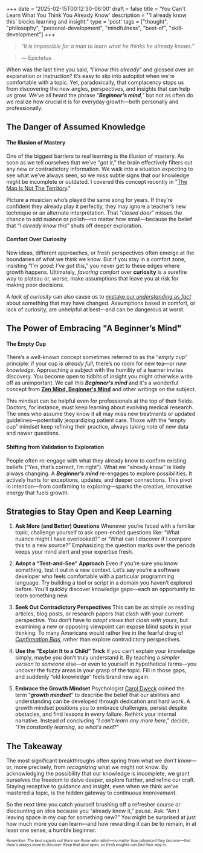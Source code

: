 +++
date = '2025-02-15T00:12:30-06:00'
draft = false
title = 'You Can&#39;t Learn What You Think You Already Know'
description = "'I already know this' blocks learning and insight."
type = 'post'
tags = ["thought", "philosophy", "personal-development", "mindfulness", "best-of", "skill-development"]
+++
> “*It is impossible for a man to learn what he thinks he already knows*.”  

>  ― Epictetus


When was the last time you said, “*I know this already*” and glossed over an explanation or instruction? It’s easy to slip into autopilot when we’re comfortable with a topic.  Yet, paradoxically, that complacency stops us from discovering the new angles, perspectives, and insights that can help us grow. We’ve all heard the phrase “***Beginner’s mind***,” but not as often do we realize how crucial it is for everyday growth—both personally and professionally.

## The Danger of Assumed Knowledge

#### The Illusion of Mastery

One of the biggest barriers to real learning is the illusion of mastery. As soon as we tell ourselves that we’ve “*got it*,” the brain effectively filters out any new or contradictory information. We walk into a situation expecting to see what we’ve always seen, so we miss subtle signs that our knowledge might be incomplete or outdated. I covered this concept recently in "[The Map Is Not The Territory](https://julianwest.me/Blog/the-map-is-not-the-territory/)."  

Picture a musician who’s played the same song for years. If they’re confident they already play it perfectly, they may ignore a teacher’s new technique or an alternate interpretation. That “*closed door*” misses the chance to add nuance or polish—no matter how small—because the belief that “*I already know this*” shuts off deeper exploration.

#### Comfort Over Curiosity

New ideas, different approaches, or fresh perspectives often emerge at the boundaries of what we think we know. But if you stay in a comfort zone, insisting “*I’m good; I’ve got this*,” you never get to these edges where growth happens. Ultimately, *favoring comfort* over **curiosity** is a surefire way to plateau or, worse, make assumptions that leave you at risk for making poor decisions.    

A *lack of curiosity* can also cause us to [mistake our *understanding* as *fact*](https://julianwest.me/Blog/the-map-is-not-the-territory/) about something that may have changed.  Assumptions based in comfort, or lack of curiosity, are unhelpful at best—and can be dangerous at worst.  

## The Power of Embracing "A Beginner’s Mind"

#### The Empty Cup

There’s a well-known concept sometimes referred to as the “*empty cup*” principle: if your cup is *already full*, there’s no room for new tea—or *new knowledge*. Approaching a subject with the humility of a learner invites discovery. You become open to tidbits of insight you might otherwise write off as unimportant.  We call this ***Beginner's mind*** and it's a wonderful concept from [**Zen Mind, Beginner's Mind**](https://en.wikipedia.org/wiki/Zen_Mind,_Beginner%27s_Mind) and other writings on the subject.

This mindset can be helpful even for professionals at the top of their fields. Doctors, for instance, must keep learning about evolving medical research. The ones who assume they know it all may miss new treatments or updated guidelines—potentially jeopardizing patient care. Those with the “empty cup” mindset keep refining their practice, always taking note of new data and newer questions.  

#### Shifting from Validation to Exploration

People often re-engage with what they already know to confirm existing beliefs (“Yes, that’s correct, I’m right”). What we "already  know" is likely always changing. A ***Beginner’s mind*** re-engages to explore possibilities. It actively hunts for exceptions, updates, and deeper connections. This pivot in intention—from confirming to exploring—sparks the creative, innovative energy that fuels growth.

## Strategies to Stay Open and Keep Learning

1.	**Ask More (and Better) Questions**
Whenever you’re faced with a familiar topic, challenge yourself to ask open-ended questions like: “What nuance might I have overlooked?” or “What can I discover if I compare this to a new source?” Emphasizing the question marks over the periods keeps your mind alert and your expertise fresh.  

2.	**Adopt a “Test-and-See” Approach**
Even if you’re sure you know something, test it out in a new context. Let’s say you’re a software developer who feels comfortable with a particular programming language. Try building a tool or script in a domain you haven’t explored before. You’ll quickly discover knowledge gaps—each an opportunity to learn something new.  

3.	**Seek Out Contradictory Perspectives**
This can be as simple as reading articles, blog posts, or research papers that clash with your current perspective. You don’t have to *adopt views that clash with yours*, but examining a new or opposing viewpoint can expose blind spots in your thinking.  To many Americans would rather live in the fearful drug of [*Confirmation Bias*](https://en.wikipedia.org/wiki/Confirmation_bias), rather than explore contradictory perspectives.

4.	**Use the “Explain It to a Child” Trick**
If you can’t explain your knowledge simply, maybe you don’t truly understand it. By teaching a *simpler version to someone* else—or even to yourself in hypothetical terms—you uncover the fuzzy areas in your grasp of the topic. Fill in those gaps, and suddenly “old knowledge” feels brand new again.   

5.	**Embrace the Growth Mindset**
Psychologist [Carol Dweck](https://en.wikipedia.org/wiki/Carol_Dweck) coined the term “***growth mindset***” to describe the belief that our abilities and understanding can be developed through dedication and hard work. A growth mindset positions you to embrace challenges, persist despite obstacles, and find lessons in every failure. Rethink your internal narrative. Instead of concluding “*I can’t learn any more here*,” decide, “*I’m constantly learning, so what’s next*?”  

## The Takeaway

The most significant breakthroughs often spring from what we *don’t know*—or, more precisely, from *recognizing* what we might not know. By acknowledging the possibility that our knowledge is incomplete, we grant ourselves the freedom to delve deeper, explore further, and refine our craft. Staying receptive to guidance and insight, even when we think we’ve mastered a topic, is the hidden gateway to *continuous improvement*.

So the next time you catch yourself brushing off a refresher course or discounting an idea because you “already know it,” pause. Ask: “Am I leaving space in my cup for something new?” You might be surprised at just how much more you can learn—and how rewarding it can be to remain, in at least one sense, a humble beginner.  

<small> <small> <i> Remember: The best experts out there are those who admit—no matter how advanced they become—that there’s always more to discover. Keep that door open, so fresh insights can find their way in. </i> </small> </small>